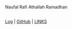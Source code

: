 
Naufal Rafi Athallah Ramadhan 

 <br> [Log][L] | [GitHub][G] | [LINKS][S]  <br>


[L]: <TXT/mylog.txt>
[G]: <https://github.com/naufalrafiathl/os212>
[S]: <https://naufalrafiathl.github.io/os212/LINKS/>
